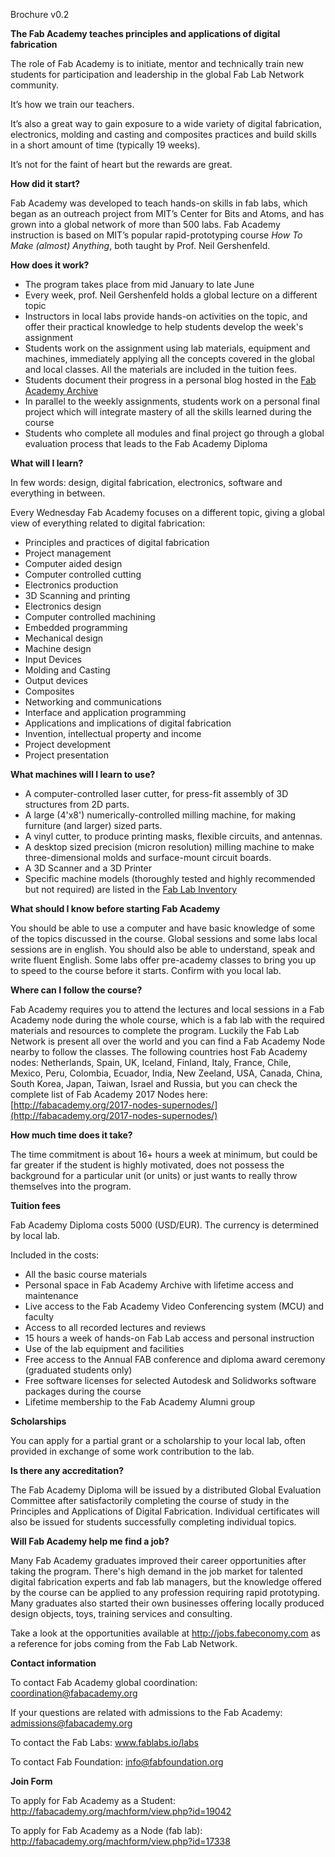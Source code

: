 Brochure v0.2

**The Fab Academy teaches principles and applications of digital fabrication**

The role of Fab Academy is to initiate, mentor and technically train new students for participation and leadership in the global Fab Lab Network community.

It’s how we train our teachers.

It’s also a great way to gain exposure to a wide variety of digital fabrication, electronics, molding and casting and composites practices and build skills in a short amount of time (typically 19 weeks).

It’s not for the faint of heart but the rewards are great.

**How did it start?**

Fab Academy was developed to teach hands-on skills in fab labs, which began as an outreach project from MIT’s Center for Bits and Atoms, and has grown into a global network of more than 500 labs. Fab Academy instruction is based on MIT’s popular rapid-prototyping course _How To Make (almost) Anything_, both taught by Prof. Neil Gershenfeld.

**How does it work?**

- The program takes place from mid January to late June
- Every week, prof. Neil Gershenfeld holds a global lecture on a different topic
- Instructors in local labs provide hands-on activities on the topic, and offer their practical knowledge to help students develop the week's assignment
- Students work on the assignment using lab materials, equipment and machines, immediately applying all the concepts covered in the global and local classes. All the materials are included in the tuition fees.
- Students document their progress in a personal blog hosted in the [Fab Academy Archive](http://archive.fabacademy.org/)
- In parallel to the weekly assignments, students work on a personal final project which will integrate mastery of all the skills learned during the course
- Students who complete all modules and final project go through a global evaluation process that leads to the Fab Academy Diploma

**What will I learn?**

In few words: design, digital fabrication, electronics, software and everything in between.

Every Wednesday Fab Academy focuses on a different topic, giving a global view of everything related to digital fabrication:

- Principles and practices of digital fabrication
- Project management
- Computer aided design
- Computer controlled cutting
- Electronics production
- 3D Scanning and printing
- Electronics design
- Computer controlled machining
- Embedded programming
- Mechanical design
- Machine design
- Input Devices
- Molding and Casting
- Output devices
- Composites
- Networking and communications
- Interface and application programming
- Applications and implications of digital fabrication
- Invention, intellectual property and income
- Project development
- Project presentation

**What machines will I learn to use?**

- A computer-controlled laser cutter, for press-fit assembly of 3D structures from 2D parts.
- A large (4'x8') numerically-controlled milling machine, for making furniture (and larger) sized parts.
- A vinyl cutter, to produce printing masks, flexible circuits, and antennas.
- A desktop sized precision (micron resolution) milling machine to make three-dimensional molds and surface-mount circuit boards.
- A 3D Scanner and a 3D Printer
- Specific machine models (thoroughly tested and highly recommended but not required) are listed in the [Fab Lab Inventory](http://bit.ly/fabinventory)

**What should I know before starting Fab Academy**

You should be able to use a computer and have basic knowledge of some of the topics discussed in the course.
Global sessions and some labs local sessions are in english. You should also be able to understand, speak and write fluent English.
Some labs offer pre-academy classes to bring you up to speed to the course before it starts. Confirm with you local lab.

**Where can I follow the course?**

Fab Academy requires you to attend the lectures and local sessions in a Fab Academy node during the whole course, which is a fab lab with the required materials and resources to complete the program. Luckily the Fab Lab Network is present all over the world and you can find a Fab Academy Node nearby to follow the classes. The following countries host Fab Academy nodes: Netherlands, Spain, UK, Iceland, Finland, Italy, France, Chile, Mexico, Peru, Colombia, Ecuador, India, New Zeeland, USA, Canada, China, South Korea, Japan, Taiwan, Israel and Russia, but you can check the complete list of Fab Academy 2017 Nodes here: [http://fabacademy.org/2017-nodes-supernodes/](http://fabacademy.org/2017-nodes-supernodes/)

**How much time does it take?**

The time commitment is about 16+ hours a week at minimum, but could be far greater if the student is highly motivated, does not possess the background for a particular unit (or units) or just wants to really throw themselves into the program.

**Tuition fees**

Fab Academy Diploma costs 5000 (USD/EUR). The currency is determined by local lab.

Included in the costs:
* All the basic course materials
* Personal space in Fab Academy Archive with lifetime access and maintenance
* Live access to the Fab Academy Video Conferencing system (MCU) and faculty
* Access to all recorded lectures and reviews
* 15 hours a week of hands-on Fab Lab access and personal instruction
* Use of the lab equipment and facilities
* Free access to the Annual FAB conference and diploma award ceremony (graduated students only)
* Free software licenses for selected Autodesk and Solidworks software packages during the course
* Lifetime membership to the Fab Academy Alumni group

**Scholarships**

You can apply for a partial grant or a scholarship to your local lab, often provided in exchange of some work contribution to the lab.

**Is there any accreditation?**

The Fab Academy Diploma will be issued by a distributed Global Evaluation Committee after satisfactorily completing the course of study in the Principles and Applications of Digital Fabrication. Individual certificates will also be issued for students successfully completing individual topics.

**Will Fab Academy help me find a job?**

Many Fab Academy graduates improved their career opportunities after taking the program. There's high demand in the job market for talented digital fabrication experts and fab lab managers, but the knowledge offered by the course can be applied to any profession requiring rapid prototyping. Many graduates also started their own businesses offering locally produced design objects, toys, training services and consulting.

Take a look at the opportunities available at http://jobs.fabeconomy.com as a reference for jobs coming from the Fab Lab Network.

**Contact information**

To contact Fab Academy global coordination: coordination@fabacademy.org

If your questions are related with admissions to the Fab Academy: admissions@fabacademy.org

To contact the Fab Labs: www.fablabs.io/labs

To contact Fab Foundation: info@fabfoundation.org

**Join Form**

To apply for Fab Academy as a Student: http://fabacademy.org/machform/view.php?id=19042

To apply for Fab Academy as a Node (fab lab): http://fabacademy.org/machform/view.php?id=17338
